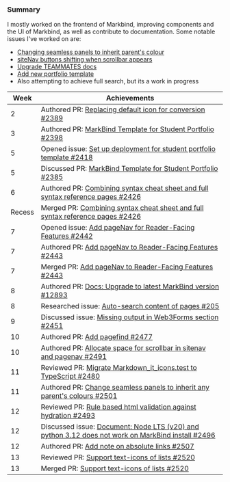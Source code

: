 ### Summary

I mostly worked on the frontend of Markbind, improving components and the UI of Markbind, as well as contribute to documentation. Some notable issues I've worked on are:

- [Changing seamless panels to inherit parent's colour](https://github.com/MarkBind/markbind/issues/1697)
- [siteNav buttons shifting when scrollbar appears](https://github.com/MarkBind/markbind/issues/2217)
- [Upgrade TEAMMATES docs](https://github.com/TEAMMATES/teammates/pull/12893)
- [Add new portfolio template](https://github.com/MarkBind/markbind/commit/147899a56e5731aa08b10277cf9d9047cecb2d90)
- Also attempting to achieve full search, but its a work in progress

| Week | Achievements |
| ---- | ------------ |
| 2 | Authored PR: [Replacing default icon for conversion #2389](https://github.com/MarkBind/markbind/pull/2389) |
| 3 | Authored PR: [MarkBind Template for Student Portfolio #2398](https://github.com/MarkBind/markbind/pull/2398) |
| 5 | Opened issue: [Set up deployment for student portfolio template #2418](https://github.com/MarkBind/markbind/issues/2418) |
| 5 | Discussed PR: [MarkBind Template for Student Portfolio #2385](https://github.com/MarkBind/markbind/issues/2385) |
| 6 | Authored PR: [Combining syntax cheat sheet and full syntax reference pages #2426](https://github.com/MarkBind/markbind/pull/2426) |
| Recess | Merged PR: [Combining syntax cheat sheet and full syntax reference pages #2426](https://github.com/jingting1412/markbind/commit/a44bdaa163ab457753e8e737711b2843dbcc9512) |
| 7 | Opened issue: [Add pageNav for Reader-Facing Features #2442](https://github.com/MarkBind/markbind/issues/2442) |
| 7 | Authored PR: [Add pageNav to Reader-Facing Features #2443](https://github.com/MarkBind/markbind/pull/2443) |
| 7 | Merged PR: [Add pageNav to Reader-Facing Features #2443](https://github.com/MarkBind/markbind/pull/2443) |
| 8 | Authored PR: [Docs: Upgrade to latest MarkBind version #12893](https://github.com/TEAMMATES/teammates/pull/12893) |
| 8 | Researched issue: [Auto-search content of pages #205](https://github.com/MarkBind/markbind/issues/205) | 
| 9 | Discussed issue: [Missing output in Web3Forms section #2451](https://github.com/MarkBind/markbind/issues/2451) |
| 10 | Authored PR: [Add pagefind #2477](https://github.com/MarkBind/markbind/pull/2477) |
| 10 | Authored PR: [Allocate space for scrollbar in sitenav and pagenav #2491](https://github.com/MarkBind/markbind/pull/2491) |
| 11 | Reviewed PR: [Migrate Markdown_it_icons.test to TypeScript #2480](https://github.com/MarkBind/markbind/pull/2480) |
| 11 | Authored PR: [Change seamless panels to inherit any parent's colours #2501](https://github.com/MarkBind/markbind/pull/2501) |
| 12 | Reviewed PR: [Rule based html validation against hydration #2493](https://github.com/MarkBind/markbind/pull/2493#pullrequestreview-1984499034) |
| 12 | Discussed issue: [Document: Node LTS (v20) and python 3.12 does not work on MarkBind install #2496](https://github.com/MarkBind/markbind/issues/2496) |
| 12 | Authored PR: [Add note on absolute links #2507](https://github.com/MarkBind/markbind/pull/2507) |
| 13 | Reviewed PR: [Support text-icons of lists #2520](https://github.com/MarkBind/markbind/pull/2520#pullrequestreview-2009022028) |
| 13 | Merged PR: [Support text-icons of lists #2520](https://github.com/MarkBind/markbind/pull/2520#pullrequestreview-2009022028) |